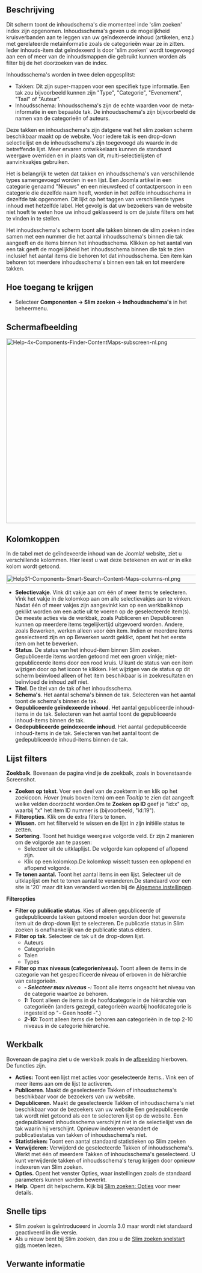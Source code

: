 <!-- Filename: Help4.x:Smart_Search:_Content_Maps / Display title: Slim zoeken: Inhoudsschema's -->

## Beschrijving

Dit scherm toont de inhoudschema's die momenteel inde 'slim zoeken'
index zijn opgenomen. Inhoudsschema's geven u de mogelijkheid
kruisverbanden aan te leggen van uw geïndexeerde inhoud (artikelen,
enz.) met gerelateerde metainformatie zoals de categorieën waar ze in
zitten. Ieder inhouds-item dat geïndexeerd is door 'slim zoeken' wordt
toegevoegd aan een of meer van de inhoudsmappen die gebruikt kunnen
worden als filter bij de het doorzoeken van de index.

Inhoudsschema's worden in twee delen opgesplitst:

- Takken: Dit zijn super-mappen voor een specifiek type informatie. Een
  tak zou bijvoorbeeld kunnen zijn "Type", "Categorie", "Evenement",
  "Taal" of "Auteur".
- Inhoudsschema: Inhoudsschema's zijn de echte waarden voor de
  meta-informatie in een bepaalde tak. De inhoudsschema's zijn
  bijvoorbeeld de namen van de categorieën of auteurs.

Deze takken en inhoudsschema's zijn datgene wat het slim zoeken scherm
beschikbaar maakt op de website. Voor iedere tak is een drop-down
selectielijst en de inhoudsschema's zijn toegevoegd als waarde in de
betreffende lijst. Meer ervaren ontwikkelaars kunnen de standaard
weergave overriden en in plaats van dit, multi-selectielijsten of
aanvinkvakjes gebruiken.

Het is belangrijk te weten dat takken en inhoudsschema's van
verschillende types samengevoegd worden in een lijst. Een Joomla artikel
in een categorie genaamd "Nieuws" en een nieuwsfeed of contactpersoon in
een categorie die dezelfde naam heeft, worden in het zelfde
inhoudsschema in dezelfde tak opgenomen. Dit lijkt op het taggen van
verschillende types inhoud met hetzelfde label. Het gevolg is dat uw
bezoekers van de website niet hoeft te weten hoe uw inhoud geklasseerd
is om de juiste filters om het te vinden in te stellen.

Het inhoudsschema's scherm toont alle takken binnen de slim zoeken index
samen met een nummer die het aantal inhoudsschema's binnen die tak
aangeeft en de items binnen het inhoudsschema. Klikken op het aantal van
een tak geeft de mogelijkheid het inhoudsschema binnen die tak te zien
inclusief het aantal items die behoren tot dat inhoudsschema. Een item
kan behoren tot meerdere inhoudsschema's binnen een tak en tot meerdere
takken.

## Hoe toegang te krijgen

- Selecteer **Componenten → Slim zoeken → Indhoudsschema's** in
  het beheermenu.

## Schermafbeelding

<img
src="https://docs.joomla.org/images/thumb/8/89/Help-4x-Components-Finder-ContentMaps-subscreen-nl.png/800px-Help-4x-Components-Finder-ContentMaps-subscreen-nl.png"
decoding="async"
srcset="https://docs.joomla.org/images/thumb/8/89/Help-4x-Components-Finder-ContentMaps-subscreen-nl.png/1200px-Help-4x-Components-Finder-ContentMaps-subscreen-nl.png 1.5x, https://docs.joomla.org/images/8/89/Help-4x-Components-Finder-ContentMaps-subscreen-nl.png 2x"
data-file-width="1215" data-file-height="745" width="800" height="491"
alt="Help-4x-Components-Finder-ContentMaps-subscreen-nl.png" />

## Kolomkoppen

In de tabel met de geïndexeerde inhoud van de Joomla! website, ziet u
verschillende kolommen. Hier leest u wat deze betekenen en wat er in
elke kolom wordt getoond.

<img
src="https://docs.joomla.org/images/7/78/Help31-Components-Smart-Search-Content-Maps-columns-nl.png"
decoding="async" data-file-width="1046" data-file-height="24"
width="1046" height="24"
alt="Help31-Components-Smart-Search-Content-Maps-columns-nl.png" />

- **Selectievakje**. Vink dit vakje aan om één of meer items te
  selecteren. Vink het vakje in de kolomkop aan om alle selectievakjes
  aan te vinken. Nadat één of meer vakjes zijn aangevinkt kan op een
  werkbalkknop geklikt worden om een actie uit te voeren op de
  geselecteerde item(s). De meeste acties via de werkbak, zoals
  Publiceren en Depubliceren kunnen op meerdere items tegelijkertijd
  uitgevoerd worden. Andere, zoals Bewerken, werken alleen voor één
  item. Indien er meerdere items geselecteerd zijn en op Bewerken wordt
  geklikt, opent het het eerste item om het te bewerken.
- **Status**. De status van het inhoud-item binnen Slim zoeken.
  Gepubliceerde items worden getoond met een groen vinkje;
  niet-gepubliceerde items door een rood kruis. U kunt de status van een
  item wijzigen door op het icoon te klikken. Het wijzigen van de status
  op dit scherm beïnvloed alleen of het item beschikbaar is in
  zoekresultaten en beïnvloed de inhoud zelf niet.
- **Titel**. De titel van de tak of het inhoudsschema.
- **Schema's**. Het aantal schema's binnen de tak. Selecteren van het
  aantal toont de schema's binnen de tak.
- **Gepubliceerde geïndexeerde inhoud**. Het aantal gepubliceerde
  inhoud-items in de tak. Selecteren van het aantal toont de
  gepubliceerde inhoud-items binnen de tak.
- **Gedepubliceerde geïndexeerde inhoud**. Het aantal gedepubliceerde
  inhoud-items in de tak. Selecteren van het aantal toont de
  gedepubliceerde inhoud-items binnen de tak.

## Lijst filters

**Zoekbalk**. Bovenaan de pagina vind je de zoekbalk, zoals in
bovenstaande Screenshot.

- **Zoeken op tekst**. Voer een deel van de zoekterm in en klik op het
  zoekicoon. *Hover* (muis boven item) om een *Tooltip* te zien dat
  aangeeft welke velden doorzocht worden.Om te **Zoeken op ID** geef je
  "id:x" op, waarbij "x" het item ID nummer is (bijvoorbeeld, "id:19").
- **Filteropties**. Klik om de extra filters te tonen.
- **Wissen.** om het filterveld te wissen en de lijst in zijn initiële
  status te zetten.
- **Sortering**. Toont het huidige weergave volgorde veld. Er zijn 2
  manieren om de volgorde aan te passen:
  - Selecteer uit de uitklaplijst. De volgorde kan oplopend of aflopend
    zijn.
  - Klik op een kolomkop.De kolomkop wisselt tussen een oplopend en
    aflopend volgorde.
- **Te tonen aantal.** Toont het aantal items in een lijst. Selecteer
  uit de uitklaplijst om het te tonen aantal te veranderen.De standaard
  voor een site is '20' maar dit kan veranderd worden bij de [Algemene
  instellingen](https://docs.joomla.org/Help4.x:Site_Global_Configuration/nl#defaultlistlimit "Help4.x:Site Global Configuration/nl").

**Filteropties**

- **Filter op publicatie status**. Kies of alleen gepubliceerde of
  gedepubliceerde takken getoond moeten worden door het gewenste item
  uit de drop-down lijst te selecteren. De publicatie status in Slim
  zoeken is onafhankelijk van de publicatie status elders.
- **Filter op tak**. Selecteer de tak uit de drop-down lijst.
  - Auteurs
  - Categorieën
  - Talen
  - Types
- **Filter op max niveaus (categorieniveau).** Toont alleen de items in
  de categorie van het gespecificeerde niveau of erboven in de
  hiërarchie van categorieën.
  - ***- Selecteer max niveaus -:*** Toont alle items ongeacht het
    niveau van de categorie waartoe ze behoren.
  - ***1:*** Toont alleen de items in de hoofdcategorie in de hiërarchie
    van categorieën (anders gezegd, categorieën waarbij hoofdcategorie
    is ingesteld op "- Geen hoofd -".)
  - ***2-10:*** Toont alleen items die behoren aan categorieën in de top
    2-10 niveaus in de categorie hiërarchie.

## Werkbalk

Bovenaan de pagina ziet u de werkbalk zoals in de
[afbeelding](#Schermafbeelding) hierboven. De functies zijn.

- **Acties:** Toont een lijst met acties voor geselecteerde items.. Vink
  een of meer items aan om de lijst te activeren.
- **Publiceren**. Maakt de geselecteerde Takken of inhoudsschema's
  beschikbaar voor de bezoekers van uw website.
- **Depubliceren.** Maakt de geselecteerde Takken of inhoudsschema's
  niet beschikbaar voor de bezoekers van uw website Een gedepubliceerde
  tak wordt niet getoond als een te selecteren lijst op de website. Een
  gedepubliceerd inhoudsschema verschijnt niet in de selectielijst van
  de tak waarin hij verschijnt. Opnieuw indexeren verandert de
  publicatiestatus van takken of inhoudsschema's niet.
- **Statistieken:** Toont een aantal standaard statistieken op Slim
  zoeken
- **Verwijderen:** Verwijderd de geselecteerde Takken of
  inhoudsschema's. Werkt met één of meerdere Takken of inhoudsschema's
  geselecteerd. U kunt verwijderde takken of inhoudsschema's terug
  krijgen door opnieuw indexeren van Slim zoeken.
- **Opties.** Opent het venster Opties, waar instellingen zoals de
  standaard parameters kunnen worden bewerkt.
- **Help**. Opent dit helpscherm. Kijk bij [Slim zoeken:
  Opties](https://docs.joomla.org/Help4.x:Smart_Search:_Options/nl "Help4.x:Smart Search: Options/nl")
  voor meer details.

## Snelle tips

- Slim zoeken is geïntroduceerd in Joomla 3.0 maar wordt niet standaard
  geactiveerd in die versie.
- Als u nieuw bent bij Slim zoeken, dan zou u de [Slim zoeken snelstart
  gids](https://docs.joomla.org/Smart_Search_quickstart_guide "Smart Search quickstart guide")
  moeten lezen.

## Verwante informatie
